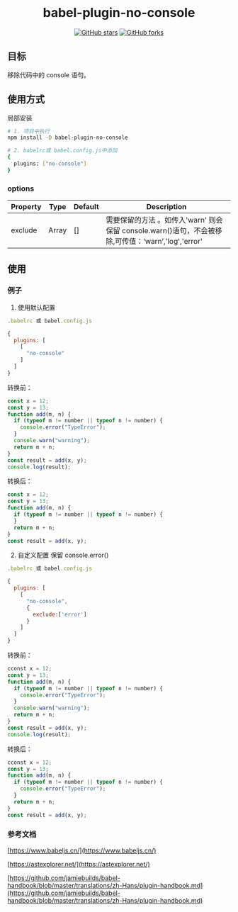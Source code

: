<br />
<h1 align="center">babel-plugin-no-console</h1>
<p align="center">
<a href="https://github.com/jorahtang/babel-plugin-no-console/stargazers"><img alt="GitHub stars" src="https://img.shields.io/github/stars/jorahtang/babel-plugin-no-console"></a>
<a href="https://github.com/jorahtang/babel-plugin-no-console/network"><img alt="GitHub forks" src="https://img.shields.io/github/forks/jorahtang/babel-plugin-no-console"></a>
</p>

## 目标

移除代码中的 console 语句。

## 使用方式

局部安装

```BASH
# 1. 项目中执行
npm install -D babel-plugin-no-console

# 2. babelrc或 babel.config.js中添加
{
  plugins: ["no-console"]
}


```

### options

| Property | Type  | Default | Description                                                                                        |
| -------- | ----- | ------- | -------------------------------------------------------------------------------------------------- |
| exclude  | Array | []      | 需要保留的方法 。如传入'warn' 则会保留 console.warn()语句，不会被移除,可传值：‘warn’,'log','error' |

## 使用

### 例子

1. 使用默认配置

```js
.babelrc 或 babel.config.js

{
  plugins: [
    [
      "no-console"
    ]
  ]
}
```

转换前：

```js
const x = 12;
const y = 13;
function add(m, n) {
  if (typeof m != number || typeof n != number) {
    console.error("TypeError");
  }
  console.warn("warning");
  return m + n;
}
const result = add(x, y);
console.log(result);
```

转换后：

```js
const x = 12;
const y = 13;
function add(m, n) {
  if (typeof m != number || typeof n != number) {
  }
  return m + n;
}
const result = add(x, y);
```

2. 自定义配置
   保留 console.error()

```js
.babelrc 或 babel.config.js

{
  plugins: [
    [
      "no-console",
      {
        exclude:['error']
      }
    ]
  ]
}
```

转换前：

```js
cconst x = 12;
const y = 13;
function add(m, n) {
  if (typeof m != number || typeof n != number) {
    console.error("TypeError");
  }
  console.warn("warning");
  return m + n;
}
const result = add(x, y);
console.log(result);
```

转换后：

```js
cconst x = 12;
const y = 13;
function add(m, n) {
  if (typeof m != number || typeof n != number) {
    console.error("TypeError");
  }
  return m + n;
}
const result = add(x, y);
```

### 参考文档

[https://www.babeljs.cn/](https://www.babeljs.cn/)

[https://astexplorer.net/](https://astexplorer.net/)

[https://github.com/jamiebuilds/babel-handbook/blob/master/translations/zh-Hans/plugin-handbook.md](https://github.com/jamiebuilds/babel-handbook/blob/master/translations/zh-Hans/plugin-handbook.md)
